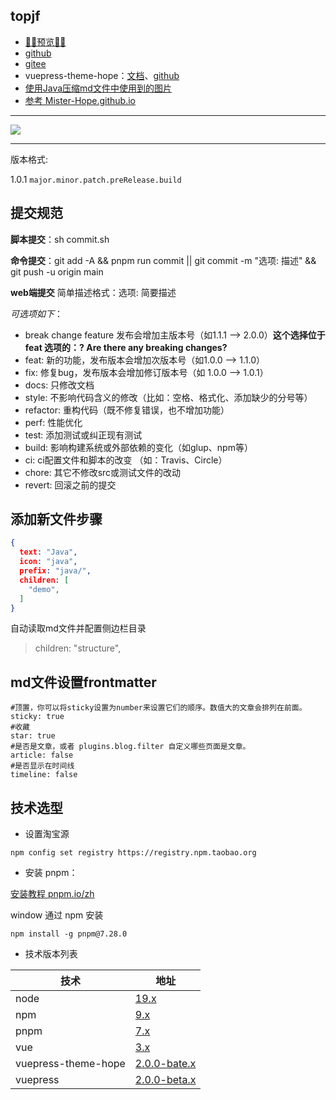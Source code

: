 ## topjf

- [🚀🚀预览🚀🚀](https://topjf.github.io/)
- [github](https://github.com/topjf/topjf)
- [gitee](https://gitee.com/topjf/topjf)
- vuepress-theme-hope：[文档](https://theme-hope.vuejs.press/zh/)、[github](https://github.com/vuepress-theme-hope/vuepress-theme-hope)
- [使用Java压缩md文件中使用到的图片](https://gitee.com/cps007/markdown-img)
- [参考 Mister-Hope.github.io](https://github.com/Mister-Hope/Mister-Hope.github.io)

---

[![](https://developer.stackblitz.com/img/open_in_stackblitz.svg)](https://stackblitz.com/github/topjf/topjf)

---

版本格式:

1.0.1 `major.minor.patch.preRelease.build`

## 提交规范

**脚本提交**：sh commit.sh

**命令提交**：git add -A  && pnpm run commit || git commit -m "选项: 描述" && git push -u origin main

**web端提交** 简单描述格式：选项: 简要描述

*可选项如下*：

- break change feature 发布会增加主版本号（如1.1.1 –> 2.0.0）**这个选择位于 feat 选项的：? Are there any breaking changes?**
- feat: 新的功能，发布版本会增加次版本号（如1.0.0 –> 1.1.0）
- fix: 修复bug，发布版本会增加修订版本号（如 1.0.0 –> 1.0.1）
- docs: 只修改文档
- style: 不影响代码含义的修改（比如：空格、格式化、添加缺少的分号等）
- refactor: 重构代码（既不修复错误，也不增加功能）
- perf: 性能优化
- test: 添加测试或纠正现有测试
- build: 影响构建系统或外部依赖的变化（如glup、npm等）
- ci: ci配置文件和脚本的改变 （如：Travis、Circle）
- chore: 其它不修改src或测试文件的改动
- revert: 回滚之前的提交

## 添加新文件步骤

```json
{
  text: "Java",
  icon: "java",
  prefix: "java/",
  children: [
    "demo",
  ]
}
```

自动读取md文件并配置侧边栏目录

> children: "structure",

## md文件设置frontmatter

```text
#顶置，你可以将sticky设置为number来设置它们的顺序。数值大的文章会排列在前面。
sticky: true
#收藏
star: true
#是否是文章，或者 plugins.blog.filter 自定义哪些页面是文章。
article: false
#是否显示在时间线
timeline: false
```

## 技术选型

- 设置淘宝源

```shell
npm config set registry https://registry.npm.taobao.org
```

- 安装 pnpm：

[安装教程 pnpm.io/zh](https://pnpm.io/zh)

window 通过 npm 安装

```shell
npm install -g pnpm@7.28.0
```

- 技术版本列表

| 技术                  | 地址                                                                                   |
|---------------------|--------------------------------------------------------------------------------------|
| node                | <a href="https://www.npmjs.com/package/node" target="_blank">19.x</a>                |
| npm                 | <a href="https://www.npmjs.com/package/npm" target="_blank">9.x</a>                  |
| pnpm                | <a href="https://www.npmjs.com/package/pnpm" target="_blank">7.x</a>                 |
| vue                 | <a href="https://www.npmjs.com/package/vue" target="_blank">3.x</a>                 |
| vuepress-theme-hope | <a href="https://www.npmjs.com/package/vuepress-theme-hope" target="_blank">2.0.0-bate.x</a> |
| vuepress            | <a href="https://www.npmjs.com/package/vuepress" target="_blank">2.0.0-beta.x</a>            |
